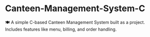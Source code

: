 # Canteen-Management-System-C
🍽️ A simple C-based Canteen Management System built as a project. Includes features like menu, billing, and order handling.
